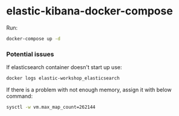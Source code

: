# elastic-kibana-docker-compose

Run:
```bash
docker-compose up -d
```

### Potential issues

If elasticsearch container doesn't start up use:
```bash
docker logs elastic-workshop_elasticsearch
```

If there is a problem with not enough memory, assign it with below command:
```bash
sysctl -w vm.max_map_count=262144
```
